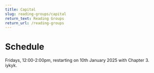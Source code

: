 ```yaml
---
title: Capital
slug: reading-groups/capital
return_text: Reading Groups
return_url: /reading-groups
---
```


<script src="/table-of-contents.js" include="h1" columns="2" exclude=".banner *" list="ol"></script>

# Schedule
Fridays, 12:00-2:00pm, restarting on 10th January 2025 with Chapter 3. iykyk.
